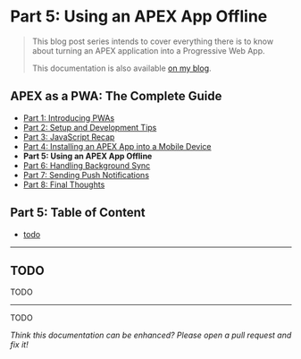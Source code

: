 # Part 5: Using an APEX App Offline

> This blog post series intends to cover everything there is to know about turning an APEX application into a Progressive Web App.
>
> This documentation is also available [on my blog](https://vmorneau.me/apex-pwa-part5).

## APEX as a PWA: The Complete Guide

- [Part 1: Introducing PWAs](./doc/part1.md)
- [Part 2: Setup and Development Tips](./doc/part2.md)
- [Part 3: JavaScript Recap](./doc/part3.md)
- [Part 4: Installing an APEX App into a Mobile Device](./doc/part4.md)
- **Part 5: Using an APEX App Offline**
- [Part 6: Handling Background Sync](./doc/part6.md)
- [Part 7: Sending Push Notifications](./doc/part7.md)
- [Part 8: Final Thoughts](./doc/part8.md)

## Part 5: Table of Content

- [todo](#todo)

---

## TODO

TODO

---

TODO

_Think this documentation can be enhanced? Please open a pull request and fix it!_
